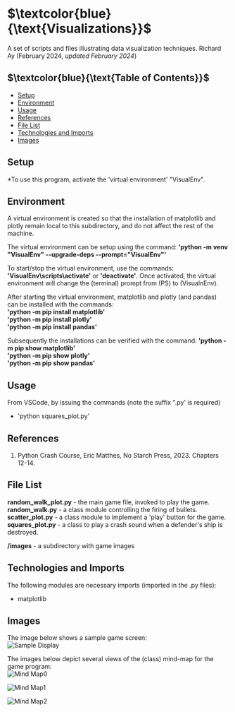 # $`\textcolor{blue}{\text{Visualizations}}`$
A set of scripts and files illustrating data visualization techniques.
Richard Ay (February 2024, *updated February 2024*)

## $`\textcolor{blue}{\text{Table of Contents}}`$
* [Setup](#setup)
* [Environment](#environment)
* [Usage](#Usage)
* [References](#references)
* [File List](#file-list)
* [Technologies and Imports](#Technologies-and-Imports)
* [Images](#Images)

## Setup

*To use this program, activate the 'virtual environment' "VisualEnv".  

## Environment
A virtual environment is created so that the installation of matplotlib and plotly
remain local to this subdirectory, and do not affect the rest of the machine.

The virtual environment can be setup using the command: 
**'python -m venv "VisualEnv" --upgrade-deps --prompt="VisualEnv"'**

To start/stop the virtual environment, use the commands: **'VisualEnv\scripts\activate'** 
or **'deactivate'**. Once activated, the virtual environment will change the (terminal) 
prompt from (PS) to (VisualnEnv).

After starting the virtual environment, matplotlib and plotly (and pandas) can be installed 
with the commands:  
**'python -m pip install matplotlib'**  
**'python -m pip install plotly'**  
**'python -m pip install pandas'**  

Subsequently the installations can be verified with the command: 
**'python -m pip show matplotlib'**  
**'python -m pip show plotly'**  
**'python -m pip show pandas'** 


## Usage
From VSCode, by issuing the commands (note the suffix ".py' is required)  
- 'python squares_plot.py'    


## References
1. Python Crash Course, Eric Matthes, No Starch Press, 2023. Chapters 12-14.  


## File List
**random_walk_plot.py** - the main game file, invoked to play the game.  
**random_walk.py** - a class module controlling the firing of bullets.   
**scatter_plot.py** - a class module to implement a 'play' button for the game.   
**squares_plot.py**  - a class to play a crash sound when a defender's ship is destroyed.  


**/images** - a subdirectory with game images  


## Technologies and Imports
The following modules are necessary imports (imported in the .py files):  
- matplotlib 
 

## Images
The image below shows a sample game screen:  
![Sample Display](https://github.com/CaptainRich/Aliens/blob/main/Images/game-screen.png)

The images below depict several views of the (class) mind-map for the game program:  
![Mind Map0](https://github.com/CaptainRich/Aliens/blob/main/Images/program-mindmap-0.png)  

![Mind Map1](https://github.com/CaptainRich/Aliens/blob/main/Images/program-mindmap-1.png)  

![Mind Map2](https://github.com/CaptainRich/Aliens/blob/main/Images/program-mindmap-2.png)  

